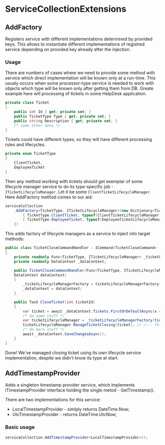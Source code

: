 # ServiceCollectionExtensions

## AddFactory
Registers service with different implementations determined by provided keys. This allows to instantiate different implementations of registred service depending on provided key already after the injection.

### Usage
There are numbers of cases where we need to provide some method with service which direct implementation will be known only at a run-time. This usualy occurs when some processor-type service is needed to work with objects which type will be known only after getting them from DB.
Greate example here will processing of tickets in some HelpDesk application.
```csharp
private class Ticket
{
    public int Id { get; private set; }
    public TicketType Type { get; private set; }
    public string Description { get; private set; }
    /* some other data */
}
```
Tickets could have different types, so they will have different processing rules and lifecycles.
```csharp
private enum TicketType
{
    ClientTicket,
    EmployeeTicket
}
```
Then any method working with tickets should get exemplar of some lifecycle manager service to do its type-specific job - `ITicketLifecycleManager`. Let it be some `ClientTicketLifecycleManager`. Here AddFactory method comes to our aid:
```csharp
serviceCollection
    .AddFactory<TicketType, ITicketLifecycleManager>(new Dictionary<TicketType, Type> {
        { TicketType.ClientTicket, typeof(ClientTicketLifecycleManager) },
        { TicketType.EmployeeTicket, typeof(EmployeeTicketLifecycleManager) }
    })
```
This adds factory of lifecycle managers as a service to inject into target methods:

```csharp
public class TicketCloseCommandHandler : ICommand<TicketCloseCommand>
{
    private readonly Func<TicketType, ITicketLifecycleManager> _ticketLifecycleManagerFactory;
    private readonly DataContext _dataContext;

    public TicketCloseCommandHandler(Func<TicketType, ITicketLifecycleManager> ticketLifecycleManagerFactory,
    DataContext dataContext)
    {
        _ticketLifecycleManagerFactory = ticketLifecycleManagerFactory;
        _dataContext = dataContext;
    }

    public Task CloseTicket(int ticketId)
    {
        var ticket = await _dataContext.Tickets.FirstOrDefaultAsync(x => x.Id == ticketId);
        /* do some stuff */
        var ticketLifecycleManager = _ticketLifecycleManagerFactory(ticket.Type);
        ticketLifecycleManager.ManageTicketClosing(ticket); // <--- this one is unique to ticket type and we got the one we needed
        /* do more stuff */
        await _dataContext.SaveChangesAsync();
    }
}

```
Done! We've managed closing ticket using its own lifecycle service implementation, despite we didn't know its type at start.

## AddTimestampProvider

Adds a singleton timestamp provider service, which implements ITimestampProvider interface holding the single metod - GetTimestamp().

There are two implementations for this service:

* LocalTimestampProvider - simlply returns DateTime.Now;
* UtcTimestampProvider - returns DateTime.UtcNow;

### Basic usage
```csharp
serviceCollection.AddTimestampProvider<LocalTimestampProvider>();
```